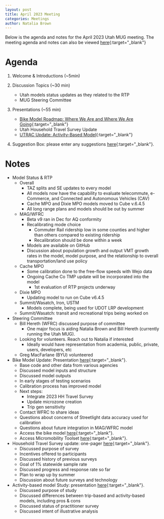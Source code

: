 ```yaml
---
layout: post
title: April 2023 Meeting
categories: Meetings
author: Natalia Brown
---
```


Below is the agenda and notes for the April 2023 Utah MUG meeting. The meeting agenda and notes can also be viewed [here](https://docs.google.com/document/d/1INjGpaTnoyNo5jwV2wH1SD8sooiiuDyAiZdpoRF9ekA/edit){:target="_blank"}

# Agenda

1. Welcome & Introductions (~5min)

2. Discussion Topics (~30 min)

   - Utah models status updates as they related to the RTP
   - MUG Steering Committee 

3. Presentations (~55 min)
    
   - [Bike Model Roadmap: Where We Are and Where We Are Going](https://docs.google.com/presentation/d/1PHHGpdHDdVFs-_dzkiubjPtGfW5t1pQraRcWFFGbEE0/edit#slide=id.p){:target="_blank"}
   - Utah Household Travel Survey Update
   - [UTRAC Update: Activity-Based Model](https://docs.google.com/presentation/d/1NKScXcnUiRuC7f4LdyW1qX5iThfc3bzx/edit#slide=id.p1){:target="_blank"}

4. Suggestion Box: please enter any suggestions [here](https://docs.google.com/forms/d/e/1FAIpQLSeDrhBnu1zuc2MvGWOlZ1q85KSoE-NXFUH-Oc9id567GtV6Ow/viewform){:target="_blank"}. 

# Notes

- Model Status & RTP
   - Overall
      - TAZ splits and SE updates to every model
      - All models now have the capability to evaluate telecommute, e-Commerce, and Connected and Autonomous Vehicles (CAV)
      - Cache MPO and Dixie MPO models moved to Cube v.6.4.5
      - All long range plans and models should be out by summer
   - MAG/WFRC
      - Beta v9 ran in Dec for AQ conformity
      - Recalibrating mode choice
         - Commuter Rail ridership low in some counties and higher than others compared to existing ridership
         - Recalibration should be done within a week
      - Models are available on GitHub
      - Discussion about population growth and output VMT growth rates in the model, model purpose, and the relationship to overall transportation/land use policy
   - Cache MPO
      - Some calibration done to the free-flow speeds with Wejo data
      - Ongoing Cache Co TMP update will be incorporated into the model
         - 1st evaluation of RTP projects underway
   - Dixie MPO
      - Updating model to run on Cube v6.4.5
   - Summit/Wasatch, Iron, USTM
      - Models complete, being used for UDOT LRP development
   - Summit/Wasatch: transit and recreational trips being worked on
- Steering Committee
   - Bill Hereth (WFRC) discussed purpose of committee
      - One major focus is aiding Natalia Brown and Bill Hereth (currently running the Utah MUG).
   - Looking for volunteers. Reach out to Natalia if interested
      - Ideally would have representation from academia, public, private, users, developers, etc
   - Greg MacFarlane (BYU) volunteered
- Bike Model Update: Presentation [here](https://docs.google.com/presentation/d/1PHHGpdHDdVFs-_dzkiubjPtGfW5t1pQraRcWFFGbEE0/edit){:target="_blank"}. 
   - Base code and other data from various agencies
   - Discussed model inputs and structure
   - Discussed model outputs
   - In early stages of testing scenarios
   - Calibration process has improved model
   - Next steps:
      - Integrate 2023 HH Travel Survey
      - Update microzone creation
      - Trip gen sensitivity
   - Contact WFRC to share ideas
   - Questions about concerns of Streetlight data accuracy used for calibration
   - Questions about future integration in MAG/WFRC model
   - Access the bike model [here](https://github.com/WFRCAnalytics/utah_bike_demand_model){:target="_blank"}.
   - Access Micromobility Toolset [here](https://github.com/RSGInc/micromobility_toolset){:target="_blank"}.
- Household Travel Survey update: one-pager [here](https://docs.google.com/document/d/1yVR40sAniXN4Uf9Es8AOY3dRqAx-GmM55U-PRDG2wWE/edit#heading=h.9ogj6zydyiju){:target="_blank"}.
   - Discussed purpose of survey
   - Incentives offered to participants
   - Discussed history of previous surveys
   - Goal of 1% statewide sample rate
   - Discussed progress and response rate so far
   - Plan to wrap up by summer
   - Discussion about future surveys and technology
- Activity-based model Study: presentation [here](https://docs.google.com/presentation/d/1NKScXcnUiRuC7f4LdyW1qX5iThfc3bzx/edit?rtpof=true&sd=true){:target="_blank"}.
   - Discussed purpose of study
   - Discussed differences between trip-based and activity-based models, including pros & cons
   - Discussed status of practitioner survey
   - Discussed intent of illustrative analysis









